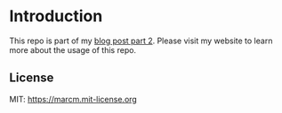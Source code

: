 # Introduction

This repo is part of my [blog post part 2](https://acloudjourney.io/blog/part-2-groundwork-for-the-blueprint). Please visit my website to learn more about the usage of this repo.

## License

MIT: https://marcm.mit-license.org